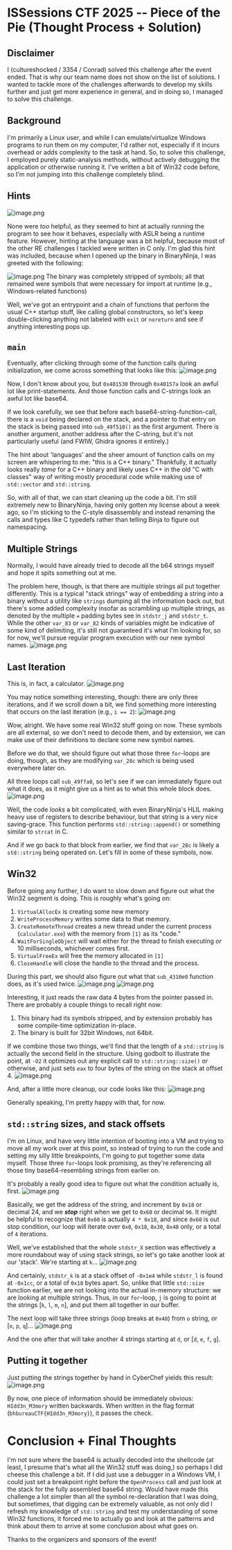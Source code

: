 # ISSessions CTF 2025 -- Piece of the Pie (Thought Process + Solution)
## Disclaimer
I (cultureshocked / 3354 / Conrad) solved this challenge after the event ended. That is why our team name does not show on the list of solutions. I wanted to tackle more of the challenges afterwards to develop my skills further and just get more experience in general, and in doing so, I managed to solve this challenge.

## Background
I'm primarily a Linux user, and while I can emulate/virtualize Windows programs to run them on my computer, I'd rather not, especially if it incurs overhead or adds complexity to the task at hand. So, to solve this challenge, I employed purely static-analysis methods, without actively debugging the application or otherwise running it. I've written a bit of Win32 code before, so I'm not jumping into this challenge completely blind.

## Hints
![image.png](img/image_1739502179782_0.png)

None were _too_ helpful, as they seemed to hint at actually running the program to see how it behaves, especially with ASLR being a runtime feature. However, hinting at the language was a bit helpful, because most of the other RE challenges I tackled were written in C only. I'm glad this hint was included, because when I opened up the binary in BinaryNinja, I was greeted with the following:

![image.png](img/image_1739496200378_0.png)
The binary was completely stripped of symbols; all that remained were symbols that were necessary for import at runtime (e.g., Windows-related functions)

Well, we've got an entrypoint and a chain of functions that perform the usual C++ startup stuff, like calling global constructors, so let's keep double-clicking anything not labeled with `exit` or `noreturn` and see if anything interesting pops up.

## `main`
Eventually, after clicking through some of the function calls during initialization, we come across something that looks like this:
![image.png](img/image_1739496670935_0.png)

Now, I don't know about you, but `0x401530` through `0x40157a` look an awful lot like print-statements. And those function calls and C-strings look an awful lot like base64.

If we look carefully, we see that before each base64-string-function-call, there is a `void` being declared on the stack, and a pointer to that entry on the stack is being passed into `sub_49f510()` as the first argument. There is another argument, another address after the C-string, but it's not particularly useful (and FWIW, Ghidra ignores it entirely.)

The hint about 'languages' and the sheer amount of function calls on my screen are whispering to me: "this is a C++ binary." Thankfully, it actually looks really _tame_ for a C++ binary and likely uses C++ in the old "C with classes" way of writing mostly procedural code while making use of `std::vector` and `std::string`.

So, with all of that, we can start cleaning up the code a bit. I'm still extremely new to BinaryNinja, having only gotten my license about a week ago, so I'm sticking to the C-style disassembly and instead renaming the calls and types like C typedefs rather than telling Binja to figure out namespacing.

## Multiple Strings
Normally, I would have already tried to decode all the b64 strings myself and hope it spits something out at me.

The problem here, though, is that there are multiple strings all put together differently. This is a typical "stack strings" way of embedding a string into a binary without a utility like `strings` dumping all the information back out, but there's some added complexity insofar as scrambling up multiple strings, as denoted by the multiple `=` padding bytes see in `stdstr_j` and `stdstr_t`. While the other `var_83` or `var_82` kinds of variables might be indicative of some kind of delimiting, it's still not guaranteed it's what I'm looking for, so for now, we'll pursue regular program execution with our new symbol names.
![image.png](img/image_1739497559121_0.png)

## Last Iteration
This is, in fact, a calculator.
![image.png](img/image_1739497845771_0.png)

You may notice something interesting, though: there are only three iterations, and if we scroll down a bit, we find something more interesting that occurs on the last iteration (e.g., `i == 2`):
![image.png](img/image_1739497906754_0.png)

Wow, alright. We have some real Win32 stuff going on now. These symbols are all external, so we don't need to decode them, and by extension, we can make use of their definitions to declare some new symbol names.

Before we do that, we should figure out what those three `for`-loops are doing, though, as they are modifying `var_28c` which is being used everywhere later on.

All three loops call `sub_49ffa0`, so let's see if we can immediately figure out what it does, as it might give us a hint as to what this whole block does.
![image.png](img/image_1739498167194_0.png)

Well, the code _looks_ a bit complicated, with even BinaryNinja's HLIL making heavy use of registers to describe behaviour, but that string is a very nice saving-grace. This function performs `std::string::append()` or something similar to `strcat` in C.

And if we go back to that block from earlier, we find that `var_28c` is likely a `std::string` being operated on. Let's fill in some of these symbols, now.

## Win32
Before going any further, I do want to slow down and figure out what the Win32 segment is doing. This is roughly what's going on:
1. `VirtualAllocEx` is creating some new memory
2. `WriteProcessMemory` writes some data to that memory.
3. `CreateRemoteThread` creates a new thread under the current process (`calculator.exe`) with the memory from `[1]` as its "code."
4. `WaitForSingleObject` will wait either for the thread to finish executing _or_ 10 milliseconds, whichever comes first.
5. `VirtualFreeEx` will free the memory allocated in `[1]`
6. `CloseHandle` will close the handle to the thread and the process.

During this part, we should also figure out what that `sub_4310e0` function does, as it's used twice.
![image.png](img/image_1739498686099_0.png)
![image.png](img/image_1739498711037_0.png)

Interesting, it just reads the raw data 4 bytes from the pointer passed in. There are probably a couple things to recall right now:

1. This binary had its symbols stripped, and by extension probably has some compile-time optimization in-place.
2. The binary is built for 32bit Windows, not 64bit. 

If we combine those two things, we'll find that the length of a `std::string` is actually the second field in the structure. Using godbolt to illustrate the point, at `-O2` it optimizes out any explicit call to `std::string::size()` or otherwise, and just sets `eax` to four bytes of the string on the stack at offset 4.
![image.png](img/image_1739499477507_0.png)

And, after a little more cleanup, our code looks like this:
![image.png](img/image_1739499802965_0.png)

Generally speaking, I'm pretty happy with that, for now.

## `std::string` sizes, and stack offsets
I'm on Linux, and have very little intention of booting into a VM and trying to move all my work over at this point, so instead of trying to run the code and setting my silly little breakpoints, I'm going to put together some data myself. Those three `for`-loops look promising, as they're referencing all those tiny base64-resembling strings from earlier on.

It's probably a really good idea to figure out what the condition actually is, first.
![image.png](img/image_1739499988260_0.png)

Basically, we get the address of the string, and increment by `0x18` or decimal 24, and we **_stop_** right when we get to `0x60` or decimal `96`. It might be helpful to recognize that `0x60` is actually `4 * 0x18`, and since `0x60` is out stop condition, our loop will iterate over `0x0`, `0x18`, `0x30`, `0x48` only, or a total of `4` iterations.

Well, we've established that the whole `stdstr_X` section was effectively a more roundabout way of using stack strings, so let's go take another look at our 'stack'. We're starting at `k`...
![image.png](img/image_1739500198825_0.png)

And certainly, `stdstr_k` is at a stack offset of `-0x1e4` while `stdstr_l` is found at `-0x1cc`, or a total of `0x18` bytes apart. So, unlike that little `std::size` function earlier, we are not looking into the actual in-memory structure: we are looking at multiple strings.
Thus, in our `for`-loop, `j` is going to point at the strings [`k`, `l`, `m`, `n`\], and put them all together in our buffer.

The next loop will take three strings (loop breaks at `0x48`) from `o` string, or [`o`, `p`, `q`\]...
![image.png](img/image_1739500470306_0.png)

And the one after that will take another 4 strings starting at `d`, or [`d`, `e`, `f`, `g`\].

## Putting it together
Just putting the strings together by hand in CyberChef yields this result:
![image.png](img/image_1739500643322_0.png)

By now, one piece of information should be immediately obvious: `HIdd3n_M3mory` written backwards.
When written in the flag format (`bhbureauCTF{HIdd3n_M3mory}`), it passes the check.

# Conclusion + Final Thoughts
I'm not sure where the base64 is actually decoded into the shellcode (at least, I presume that's what all the Win32 stuff was doing,) so perhaps I did cheese this challenge a bit. If I did just use a debugger in a Windows VM, I could just set a breakpoint right before the `OpenProcess` call and just look at the stack for the fully assembled base64 string. Would have made this challenge a lot simpler than all the symbol re-declaration that I was doing, but sometimes, that digging can be extremely valuable, as not only did I refresh my knowledge of `std::string` and test my understanding of some Win32 functions, it forced me to actually go and look at the patterns and think about them to arrive at some conclusion about what goes on.

Thanks to the organizers and sponsors of the event!
